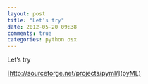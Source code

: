```yaml
---
layout: post
title: "Let’s try"
date: 2012-05-20 09:38
comments: true
categories: python osx
---
```


Let’s try 

[http://sourceforge.net/projects/pyml/](pyML)

